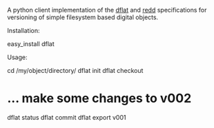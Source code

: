 A python client implementation of the [dflat] and [redd] specifications
for versioning of simple filesystem based digital objects.

Installation:

  easy_install dflat

Usage:

  cd /my/object/directory/
  dflat init
  dflat checkout 
  # ... make some changes to v002
  dflat status
  dflat commit
  dflat export v001  

[dflat]: http://www.cdlib.org/inside/diglib/dflat/dflatspec.pdf
[redd]: http://www.cdlib.org/inside/diglib/redd/reddspec.html
